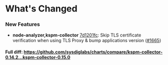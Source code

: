 # What's Changed

### New Features
- **node-analyzer,kspm-collector** [7d1201fc](https://github.com/sysdiglabs/charts/commit/7d1201fc5d1bfc18e9cfc24ed621e76773405d64): Skip TLS certificate verification when using TLS Proxy & bump applications version ([#1665](https://github.com/sysdiglabs/charts/issues/1665))
#### Full diff: https://github.com/sysdiglabs/charts/compare/kspm-collector-0.14.2...kspm-collector-0.15.0

